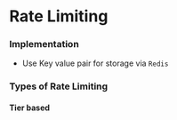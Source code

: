 # Rate Limiting

### Implementation

* Use Key value pair for storage via `Redis`

### Types of Rate Limiting

#### Tier based&#x20;
